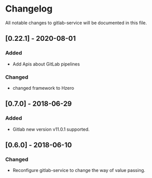 # Changelog
All notable changes to gitlab-service will be documented in this file.

## [0.22.1] - 2020-08-01
### Added
- Add Apis about GitLab pipelines

### Changed
- changed framework to Hzero

## [0.7.0] - 2018-06-29
### Added
- Gitlab new version v11.0.1 supported.

## [0.6.0] - 2018-06-10
### Changed
- Reconfigure gitlab-service to change the way of value passing.